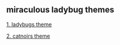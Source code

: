 ## miraculous ladybug themes

<p><a href="https://chrome.google.com/webstore/detail/ladybugs-theme/aicpbbkboapmdgmoamhojdfpaadoigfb?utm_source=chrome-app-launcher">1. ladybugs theme</a></p>

<p><a href="blank_">2. catnoirs theme</a></p>

